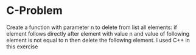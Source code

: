 # C-Problem
Create a function with parameter n to delete from list all elements: if element follows directly after element with value n and value of following element  is not equal to n then delete the following element. I used C++ in this exercise
